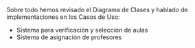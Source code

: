 Sobre todo hemos revisado el Diagrama de Clases y hablado de implementaciones en los Casos de Uso:
- Sistema para verificación y selección de aulas
- Sistema de asignación de profesores
